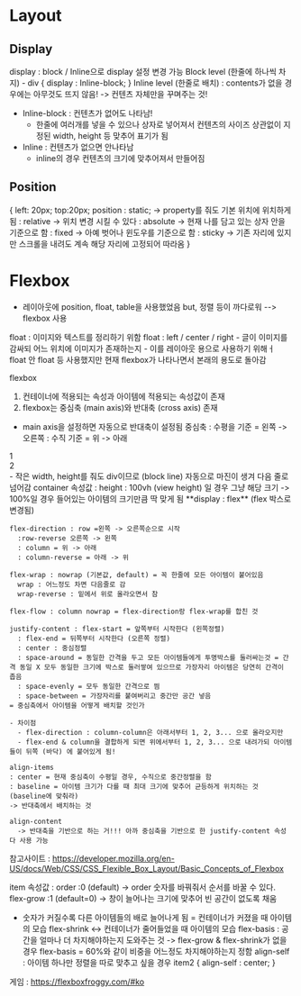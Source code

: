 # Layout

## Display

display : block / Inline으로 display 설정 변경 가능
Block level (한줄에 하나씩 차지) - div {
display : Inline-block;
}
Inline level (한줄로 배치) : contents가 없을 경우에는 아무것도 뜨지 않음! -> 컨텐츠 자체만을 꾸며주는 것!

- Inline-block : 컨텐츠가 없어도 나타남!
  - 한줄에 여러개를 넣을 수 있으나 상자로 넣어져서 컨텐츠의 사이즈 상관없이 지정된 width, height 등 맞추어 표기가 됨
- Inline : 컨텐츠가 없으면 안나타남
  - inline의 경우 컨텐츠의 크기에 맞추어져서 만들어짐

## Position

{ left: 20px; top:20px;
position : static; -> property를 줘도 기본 위치에 위치하게 됨
: relative -> 위치 변경 시킬 수 있다
: absolute -> 현재 나를 담고 있는 상자 안을 기준으로 함
: fixed -> 아예 벗어나 윈도우를 기준으로 함
: sticky -> 기존 자리에 있지만 스크롤을 내려도 계속 해당 자리에 고정되어 따라옴
}

# Flexbox

- 레이아웃에 position, float, table을 사용했었음
  but, 정렬 등이 까다로워 --> flexbox 사용

float : 이미지와 텍스트를 정리하기 위함
float : left / center / right - 글이 이미지를 감싸되 어느 위치에 이미지가 존재하는지 - 이를 레이아웃 용으로 사용하기 위해ㅓ float 안 float 등 사용했지만 현재 flexbox가 나타나면서 본래의 용도로 돌아감

flexbox

1. 컨테이너에 적용되는 속성과 아이템에 적용되는 속성값이 존재
2. flexbox는 중심축 (main axis)와 반대축 (cross axis) 존재

- main axis을 설정하면 자동으로 반대축이 설정됨
  중심축 : 수평을 기준 = 왼쪽 -> 오른쪽
  : 수직 기준 = 위 -> 아래

<div class="container">
  <div class = item item1>1</div>
  <div class = item item2>2</div>
</div>
- 작은 width, height를 줘도 div이므로 (block line) 자동으로 마진이 생겨 다음 줄로 넘어감
  container 속성값 :
      height : 100vh (view height) 일 경우 그냥 해당 크기 -> 100%일 경우 들어있는 아이템의 크기만큼 딱 맞게 됨
    **display : flex** (flex 박스로 변경됨)

    flex-direction : row =왼쪽 -> 오른쪽순으로 시작
      :row-reverse 오른쪽 -> 왼쪽
      : column = 위 -> 아래
      : column-reverse = 아래 -> 위

    flex-wrap : nowrap (기본값, default) = 꼭 한줄에 모든 아이템이 붙어있음
      wrap : 어느정도 차면 다음줄로 감
      wrap-reverse : 밑에서 위로 올라오면서 참

    flex-flow : column nowrap = flex-direction랑 flex-wrap를 합친 것

    justify-content : flex-start = 앞쪽부터 시작한다 (왼쪽정렬)
      : flex-end = 뒤쪽부터 시작한다 (오른쪽 정렬)
      : center : 중심정렬
      : space-around = 동일한 간격을 두고 모든 아이템들에게 투명박스를 둘러싸는것 = 간격 동일 X 모두 동일한 크기에 박스로 둘러쌓여 있으므로 가장자리 아이템은 당연히 간격이 좁음
      : space-evenly = 모두 동일한 간격으로 띔
      : space-between = 가장자리를 붙여버리고 중간만 공간 넣음
    = 중심축에서 아이템을 어떻게 배치할 것인가

    - 차이점
      - flex-direction : column-column은 아래서부터 1, 2, 3... 으로 올라오지만
      - flex-end & column을 결합하게 되면 위에서부터 1, 2, 3... 으로 내려가되 아이템들이 뒤쪽 (바닥) 에 붙어있게 됨!

    align-items
    : center = 현재 중심축이 수평일 경우, 수직으로 중간정렬을 함
    : baseline = 아이템 크기가 다를 때 최대 크기에 맞추어 균등하게 위치하는 것 (baseline에 맞춰라)
    -> 반대축에서 배치하는 것

    align-content
      -> 반대축을 기반으로 하는 거!!! 아까 중심축을 기반으로 한 justify-content 속성 다 사용 가능

참고사이트 : https://developer.mozilla.org/en-US/docs/Web/CSS/CSS_Flexible_Box_Layout/Basic_Concepts_of_Flexbox

item 속성값 :
order :0 (default) -> order 숫자를 바꿔줘서 순서를 바꿀 수 있다.
flex-grow :1 (default=0) -> 창이 늘어나는 크기에 맞추어 빈 공간이 없도록 채움

- 숫자가 커질수록 다른 아이템들의 배로 늘어나게 됨
  = 컨테이너가 커졌을 때 아이템의 모습
  flex-shrink <-> 컨테이너가 줄어들었을 때 아이템의 모습
  flex-basis : 공간을 얼마나 더 차지해야하는지 도와주는 것 -> flex-grow & flex-shrink가 없을 경우 flex-basis = 60%와 같이 비중을 어느정도 차지해야하는지 정함
  align-self : 아이템 하나만 정렬을 따로 맞추고 싶을 경우
  item2 {
  align-self : center;
  }

게임 : https://flexboxfroggy.com/#ko
